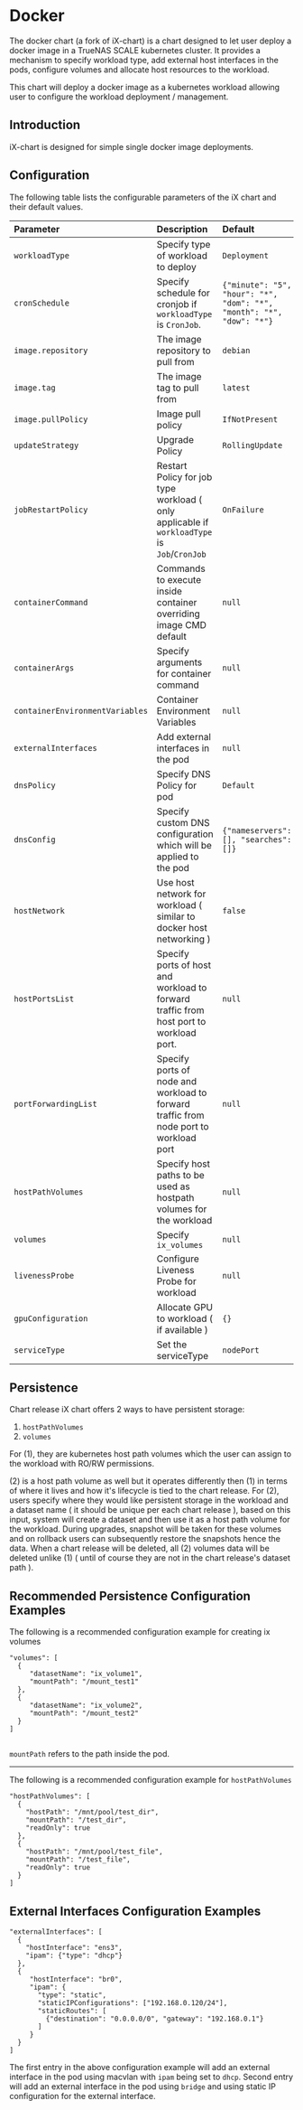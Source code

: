 # Docker

The docker chart (a fork of iX-chart) is a chart designed to let user deploy a docker image in a TrueNAS SCALE kubernetes cluster.
It provides a mechanism to specify workload type, add external host interfaces in the pods, configure volumes and allocate host resources to the workload.

This chart will deploy a docker image as a kubernetes workload allowing user to configure the workload deployment / management.

## Introduction

iX-chart is designed for simple single docker image deployments.

## Configuration

The following table lists the configurable parameters of the iX chart and
their default values.

| Parameter                       | Description                                                  | Default                                                      |
| :------------------------------ | :----------------------------------------------------------- | :----------------------------------------------------------- |
| `workloadType`                  | Specify type of workload to deploy                           | `Deployment`                                                 |
| `cronSchedule`                  | Specify schedule for cronjob if `workloadType` is `CronJob`. | `{"minute": "5", "hour": "*", "dom": "*", "month": "*", "dow": "*"}` |
| `image.repository`              | The image repository to pull from                            | `debian`                                                     |
| `image.tag`                     | The image tag to pull from                                   | `latest`                                                     |
| `image.pullPolicy`              | Image pull policy                                            | `IfNotPresent`                                               |
| `updateStrategy`                | Upgrade Policy                                               | `RollingUpdate`                                              |
| `jobRestartPolicy`              | Restart Policy for job type workload ( only applicable if `workloadType` is `Job`/`CronJob` | `OnFailure`                                                  |
| `containerCommand`              | Commands to execute inside container overriding image CMD default | `null`                                                       |
| `containerArgs`                 | Specify arguments for container command                      | `null`                                                       |
| `containerEnvironmentVariables` | Container Environment Variables                              | `null`                                                       |
| `externalInterfaces`            | Add external interfaces in the pod                           | `null`                                                       |
| `dnsPolicy`                     | Specify DNS Policy for pod                                   | `Default`                                                    |
| `dnsConfig`                     | Specify custom DNS configuration which will be applied to the pod | `{"nameservers": [], "searches": []}`                        |
| `hostNetwork`                   | Use host network for workload ( similar to docker host networking ) | `false`                                                      |
| `hostPortsList`                 | Specify ports of host and workload to forward traffic from host port to workload port. | `null`                                                       |
| `portForwardingList`            | Specify ports of node and workload to forward traffic from node port to workload port | `null`                                                       |
| `hostPathVolumes`               | Specify host paths to be used as hostpath volumes for the workload | `null`                                                       |
| `volumes`                       | Specify `ix_volumes`                                         | `null`                                                       |
| `livenessProbe`                 | Configure Liveness Probe for workload                        | `null`                                                       |
| `gpuConfiguration`              | Allocate GPU to workload ( if available )                    | `{}`                                                         |
| `serviceType`                   | Set the serviceType                                          | `nodePort`                                                   |

## Persistence

Chart release iX chart offers 2 ways to have persistent storage:

1) `hostPathVolumes`
2) `volumes`

For (1), they are kubernetes host path volumes which the user can assign to the workload with RO/RW permissions.

(2) is a host path volume as well but it operates differently then (1) in terms of where it lives and how it's lifecycle is tied to the chart release.
For (2), users specify where they would like persistent storage in the workload and a dataset name ( it should be unique per each chart release ), based on this input,
system will create a dataset and then use it as a host path volume for the workload. During upgrades, snapshot will be taken for these volumes and on rollback users can subsequently
restore the snapshots hence the data.
When a chart release will be deleted, all (2) volumes data will be deleted unlike (1) ( until of course they are not in the chart release's dataset path ).

## Recommended Persistence Configuration Examples

The following is a recommended configuration example for creating ix volumes

```
"volumes": [
  {
     "datasetName": "ix_volume1",
     "mountPath": "/mount_test1"
  },
  {
     "datasetName": "ix_volume2",
     "mountPath": "/mount_test2"
  }
]
    
```

`mountPath` refers to the path inside the pod.

---

The following is a recommended configuration example for `hostPathVolumes`

```
"hostPathVolumes": [
  {
    "hostPath": "/mnt/pool/test_dir",
    "mountPath": "/test_dir",
    "readOnly": true
  },
  {
    "hostPath": "/mnt/pool/test_file",
    "mountPath": "/test_file",
    "readOnly": true
  }
]
```

## External Interfaces Configuration Examples

```
"externalInterfaces": [
  {
    "hostInterface": "ens3",
    "ipam": {"type": "dhcp"}
  },
  {
     "hostInterface": "br0",
     "ipam": {
       "type": "static",
       "staticIPConfigurations": ["192.168.0.120/24"],
       "staticRoutes": [
         {"destination": "0.0.0.0/0", "gateway": "192.168.0.1"}
       ]
     }
  }
]
```

The first entry in the above configuration example will add an external interface in the pod using macvlan with `ipam` being set to `dhcp`.
Second entry will add an external interface in the pod using `bridge` and using static IP configuration for the external interface.

